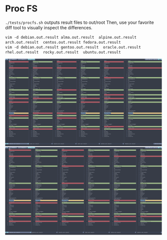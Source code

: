 # Proc FS
`./tests/procfs.sh` outputs result files to out/root
Then, use your favorite diff tool to visually inspect the differences.

```
vim -d debian.out.result alma.out.result  alpine.out.result  arch.out.result  centos.out.result fedora.out.result
vim -d debian.out.result gentoo.out.result  oracle.out.result  rhel.out.result  rocky.out.result  ubuntu.out.result
```

![procfs diff part 1](img/procfs-1.png)
![procfs diff part 2](img/procfs-2.png)
